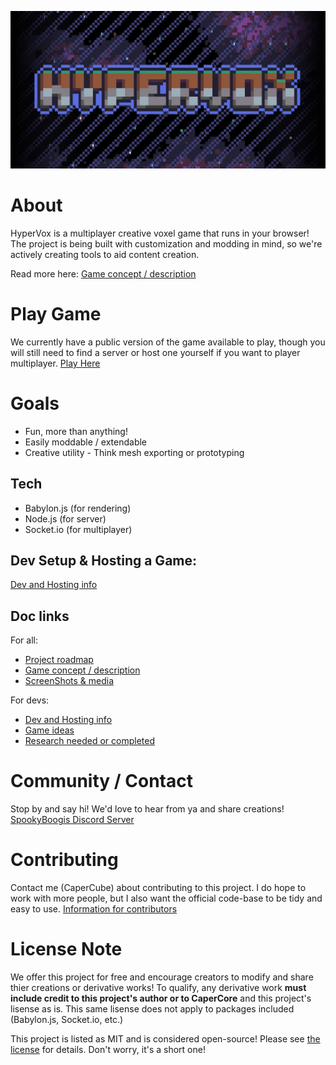 ![Image description](./repo_banner.png)
# About
HyperVox is a multiplayer creative voxel game that runs in your browser! The project is being built with customization and modding in mind, so we're actively creating tools to aid content creation.

Read more here:
[Game concept / description](docs/md/Concept.md)

# Play Game
We currently have a public version of the game available to play, though you will still need to find a server or host one yourself if you want to player multiplayer.
[Play Here](http://capercube.com/hypervox/)

# Goals
- Fun, more than anything!
- Easily moddable / extendable
- Creative utility - Think mesh exporting or prototyping

## Tech
- Babylon.js (for rendering)
- Node.js (for server)
- Socket.io (for multiplayer)

## Dev Setup & Hosting a Game:
[Dev and Hosting info](docs/md/Setup.md)

## Doc links
For all:
- [Project roadmap](docs/md/Roadmap.md)
- [Game concept / description](docs/md/Concept.md)
- [ScreenShots & media](social/)

For devs:
- [Dev and Hosting info](docs/md/Setup.md)
- [Game ideas](docs/md/Ideas.md)
- [Research needed or completed](docs/md/Research.md)

# Community / Contact
Stop by and say hi! We'd love to hear from ya and share creations!
[SpookyBoogis Discord Server](https://discord.gg/S4VDkFjrE2)

# Contributing
Contact me (CaperCube) about contributing to this project. I do hope to work with more people, but I also want the official code-base to be tidy and easy to use.
[Information for contributors](docs/md/Contribution.md)

# License Note
We offer this project for free and encourage creators to modify and share thier creations or derivative works! To qualify, any derivative work **must include credit to this project's author or to CaperCore** and this project's lisense as is. This same lisense does not apply to packages included (Babylon.js, Socket.io, etc.)

This project is listed as MIT and is considered open-source! Please see [the license](LICENSE.md) for details. Don't worry, it's a short one!
